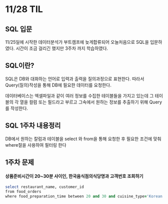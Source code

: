 # 11/28 TIL
## SQL 입문 
11/25일에 시작한 데이터분석가 부트캠프에 늦게합류되어 오늘처음으로 SQL을 입문하였다.
시간이 조금 걸리긴 했지만 3주차 까지 학습하였다.
## SQL이란?
SQL은 DB와 대화하는 언어로 입력과 출력을 질의과정으로 표현한다.
따라서 Query(질의)작성을 통해 DB에 필요한 데이터를 요청한다.

데이터베이스는 엑셀파일과 같이 여러 정보를 수집한 테이블들을 가지고 있는데
그 테이블의 각 열을 컬럼 또는 필드라고 부르고 그속에서 원하는 정보를 추출하기 위해 Query를 작성한다.

## SQL 1주차 내용정리
DB에서 원하는 칼럼과 테이블을 select 와 from을 통해 요청한 후 필요한 조건에 맞춰 where절을 사용하여 필터링 한다
## 1주차 문제
#### 상품준비시간이 20~30분 사이인, 한국음식점의식당명과 고객번호 조회하기 
```ruby
select restaurant_name, customer_id
from food_orders
where food_preparation_time between 20 and 30 and cuisine_type='Korean'
```
